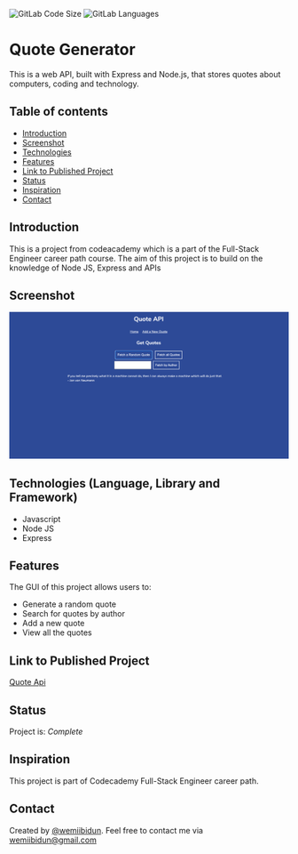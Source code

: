 ![GitLab Code Size](https://img.shields.io/github/languages/code-size/wemiibidun/quote_api)
![GitLab Languages](https://img.shields.io/github/languages/count/wemiibidun/quote_api)


# Quote Generator
This is a web API, built with Express and Node.js, that stores quotes about computers, coding and technology.

## Table of contents
* [Introduction](#introduction)
* [Screenshot](#screenshot)
* [Technologies](#technologies-language-library-and-framework)
* [Features](#features)
* [Link to Published Project](#link-to-published-project)
* [Status](#status)
* [Inspiration](#inspiration)
* [Contact](#contact)

## Introduction
This is a project from codeacademy which is a part of the Full-Stack Engineer career path course. The aim of this project is to build on the knowledge of Node JS, Express and APIs

## Screenshot
![Sample image](https://github.com/wemiibidun/quote_api/blob/main/public/quote_api.png)

## Technologies (Language, Library and Framework)
* Javascript
* Node JS
* Express

## Features
The GUI of this project allows users to:
* Generate a random quote
* Search for quotes by author
* Add a new quote
* View all the quotes

## Link to Published Project
[Quote Api](https://well-management-system.herokuapp.com/)

## Status
Project is: _Complete_

## Inspiration
This project is part of Codecademy Full-Stack Engineer career path.

## Contact
Created by [@wemiibidun](https://twitter.com/wemiibidun/). Feel free to contact me via wemiibidun@gmail.com
